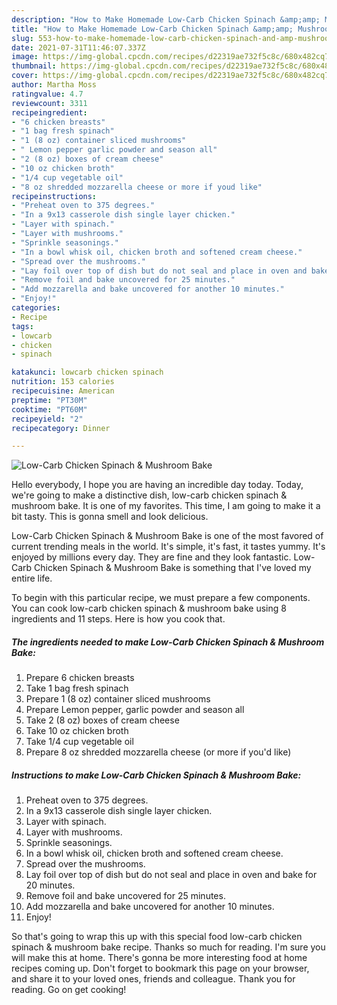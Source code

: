 ```yaml
---
description: "How to Make Homemade Low-Carb Chicken Spinach &amp;amp; Mushroom Bake"
title: "How to Make Homemade Low-Carb Chicken Spinach &amp;amp; Mushroom Bake"
slug: 553-how-to-make-homemade-low-carb-chicken-spinach-and-amp-mushroom-bake
date: 2021-07-31T11:46:07.337Z
image: https://img-global.cpcdn.com/recipes/d22319ae732f5c8c/680x482cq70/low-carb-chicken-spinach-mushroom-bake-recipe-main-photo.jpg
thumbnail: https://img-global.cpcdn.com/recipes/d22319ae732f5c8c/680x482cq70/low-carb-chicken-spinach-mushroom-bake-recipe-main-photo.jpg
cover: https://img-global.cpcdn.com/recipes/d22319ae732f5c8c/680x482cq70/low-carb-chicken-spinach-mushroom-bake-recipe-main-photo.jpg
author: Martha Moss
ratingvalue: 4.7
reviewcount: 3311
recipeingredient:
- "6 chicken breasts"
- "1 bag fresh spinach"
- "1 (8 oz) container sliced mushrooms"
- " Lemon pepper garlic powder and season all"
- "2 (8 oz) boxes of cream cheese"
- "10 oz chicken broth"
- "1/4 cup vegetable oil"
- "8 oz shredded mozzarella cheese or more if youd like"
recipeinstructions:
- "Preheat oven to 375 degrees."
- "In a 9x13 casserole dish single layer chicken."
- "Layer with spinach."
- "Layer with mushrooms."
- "Sprinkle seasonings."
- "In a bowl whisk oil, chicken broth and softened cream cheese."
- "Spread over the mushrooms."
- "Lay foil over top of dish but do not seal and place in oven and bake for 20 minutes."
- "Remove foil and bake uncovered for 25 minutes."
- "Add mozzarella and bake uncovered for another 10 minutes."
- "Enjoy!"
categories:
- Recipe
tags:
- lowcarb
- chicken
- spinach

katakunci: lowcarb chicken spinach 
nutrition: 153 calories
recipecuisine: American
preptime: "PT30M"
cooktime: "PT60M"
recipeyield: "2"
recipecategory: Dinner

---
```



![Low-Carb Chicken Spinach &amp; Mushroom Bake](https://img-global.cpcdn.com/recipes/d22319ae732f5c8c/680x482cq70/low-carb-chicken-spinach-mushroom-bake-recipe-main-photo.jpg)

Hello everybody, I hope you are having an incredible day today. Today, we're going to make a distinctive dish, low-carb chicken spinach &amp; mushroom bake. It is one of my favorites. This time, I am going to make it a bit tasty. This is gonna smell and look delicious.



Low-Carb Chicken Spinach &amp; Mushroom Bake is one of the most favored of current trending meals in the world. It's simple, it's fast, it tastes yummy. It's enjoyed by millions every day. They are fine and they look fantastic. Low-Carb Chicken Spinach &amp; Mushroom Bake is something that I've loved my entire life.


To begin with this particular recipe, we must prepare a few components. You can cook low-carb chicken spinach &amp; mushroom bake using 8 ingredients and 11 steps. Here is how you cook that.

<!--inarticleads1-->

##### The ingredients needed to make Low-Carb Chicken Spinach &amp; Mushroom Bake:

1. Prepare 6 chicken breasts
1. Take 1 bag fresh spinach
1. Prepare 1 (8 oz) container sliced mushrooms
1. Prepare  Lemon pepper, garlic powder and season all
1. Take 2 (8 oz) boxes of cream cheese
1. Take 10 oz chicken broth
1. Take 1/4 cup vegetable oil
1. Prepare 8 oz shredded mozzarella cheese (or more if you&#39;d like)




<!--inarticleads2-->

##### Instructions to make Low-Carb Chicken Spinach &amp; Mushroom Bake:

1. Preheat oven to 375 degrees.
1. In a 9x13 casserole dish single layer chicken.
1. Layer with spinach.
1. Layer with mushrooms.
1. Sprinkle seasonings.
1. In a bowl whisk oil, chicken broth and softened cream cheese.
1. Spread over the mushrooms.
1. Lay foil over top of dish but do not seal and place in oven and bake for 20 minutes.
1. Remove foil and bake uncovered for 25 minutes.
1. Add mozzarella and bake uncovered for another 10 minutes.
1. Enjoy!




So that's going to wrap this up with this special food low-carb chicken spinach &amp; mushroom bake recipe. Thanks so much for reading. I'm sure you will make this at home. There's gonna be more interesting food at home recipes coming up. Don't forget to bookmark this page on your browser, and share it to your loved ones, friends and colleague. Thank you for reading. Go on get cooking!
